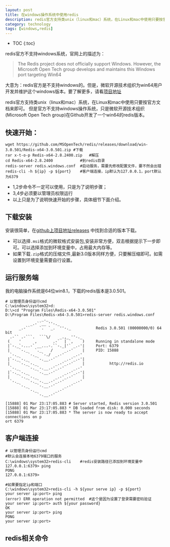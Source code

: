 ```yaml
---
layout: post
title: 在windows操作系统中使用redis
description: redis官方支持类unix（linux和mac）系统，在Linux和mac中使用只要按官方文档来即可。但是官方不支持windows操作系统，只是微软开源技术组织()Microsoft Open Tech group)在Github开发了一个win64的redis版本。
category: technology
tags: [windows,redis]
---
```


* TOC
{:toc}

redis官方不支持windows系统，官网上的描述为：

>The Redis project does not officially support Windows. However, the Microsoft Open Tech group develops and maintains this Windows port targeting Win64

大意为：redis官方是不支持windows的。但是，微软开源技术组织为win64用户开发并维护这个windows版本。要了解更多，请看[项目地址](https://github.com/MSOpenTech/redis)

redis官方支持类unix（linux和mac）系统，在Linux和mac中使用只要按官方文档来即可。
但是官方不支持windows操作系统，只是微软开源技术组织(Microsoft Open Tech group)在Github开发了一个win64的redis版本。

## 快速开始：

```
wget https://github.com/MSOpenTech/redis/releases/download/win-3.0.501/Redis-x64-3.0.501.zip #下载
rar x-t-o-p Redis-x64-2.8.2400.zip   #解压
cd Redis-x64-2.8.2400            #到redis目录
redis-server redis.windows.conf  #启动服务，需要先修改配置文件，要不然会出错
redis-cli -h ${ip} -p ${port}    #客户端连接，ip默认为127.0.0.1，port默认为6379
```

- 1,2步命令不一定可以使用，只是为了说明步骤；
- 3,4步必须要以管理员权限运行
- 以上只是为了说明快速开始的步骤，具体细节下面介绍。

## 下载安装

安装很简单，在[github上项目地址releases](https://github.com/MSOpenTech/redis/releases)
中找到合适的版本下载。

- 可以选择`.msi`格式的微软格式安装包,安装非常方便，双击根据提示下一步即可。可以选择添加到环境变量中，占用最大内存等。
- 如果下载`.zip`格式的压缩文件,最新3.0版本同样方便，只要解压缩即可。如需设置到环境变量需要自行设置。


## 运行服务端

我的电脑操作系统是64位win8.1，下载的redis版本是3.0.501。

```
# 以管理员身份运行cmd
C:\windows\system32>d:
D:\>cd "Program Files\Redis-x64-3.0.501"
D:\Program Files\Redis-x64-3.0.501>redis-server redis.windows.conf
                _._
           _.-``__ ''-._
      _.-``    `.  `_.  ''-._           Redis 3.0.501 (00000000/0) 64 bit
  .-`` .-```.  ```\/    _.,_ ''-._
 (    '      ,       .-`  | `,    )     Running in standalone mode
 |`-._`-...-` __...-.``-._|'` _.-'|     Port: 6379
 |    `-._   `._    /     _.-'    |     PID: 15888
  `-._    `-._  `-./  _.-'    _.-'
 |`-._`-._    `-.__.-'    _.-'_.-'|
 |    `-._`-._        _.-'_.-'    |           http://redis.io
  `-._    `-._`-.__.-'_.-'    _.-'
 |`-._`-._    `-.__.-'    _.-'_.-'|
 |    `-._`-._        _.-'_.-'    |
  `-._    `-._`-.__.-'_.-'    _.-'
      `-._    `-.__.-'    _.-'
          `-._        _.-'
              `-.__.-'
			  
[15888] 01 Mar 23:17:05.883 # Server started, Redis version 3.0.501
[15888] 01 Mar 23:17:05.883 * DB loaded from disk: 0.000 seconds
[15888] 01 Mar 23:17:05.883 * The server is now ready to accept connections on p
ort 6379
```

## 客户端连接

```
# 以管理员身份运行cmd
#默认会连接本地6379端口的服务
C:\windows\system32>redis-cli    #redis安装路径已添加到环境变量中
127.0.0.1:6379> ping
PONG
127.0.0.1:6379>

#如果要指定ip和端口
C:\windows\system32>redis-cli -h ${your serve ip} -p ${port}
your server ip:port> ping
(error) ERR operation not permitted  #这个是因为设置了登录需要密码验证
your server ip:port> auth ${your password}
OK
your server ip:port> ping
PONG
your server ip:port>
```

## redis相关命令









